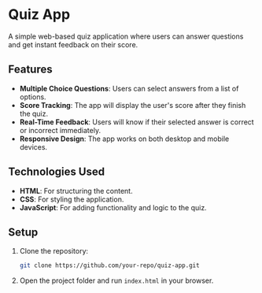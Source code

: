 # Quiz App

A simple web-based quiz application where users can answer questions and get instant feedback on their score.

## Features
- **Multiple Choice Questions**: Users can select answers from a list of options.
- **Score Tracking**: The app will display the user's score after they finish the quiz.
- **Real-Time Feedback**: Users will know if their selected answer is correct or incorrect immediately.
- **Responsive Design**: The app works on both desktop and mobile devices.
  
## Technologies Used
- **HTML**: For structuring the content.
- **CSS**: For styling the application.
- **JavaScript**: For adding functionality and logic to the quiz.

## Setup

1. Clone the repository:
    ```bash
    git clone https://github.com/your-repo/quiz-app.git
    ```

2. Open the project folder and run `index.html` in your browser.

